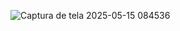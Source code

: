 ![Captura de tela 2025-05-15 084536](https://github.com/user-attachments/assets/12dee338-6c56-4e2f-8c0c-4733fae10dc7)

